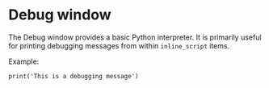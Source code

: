 # Debug window

The Debug window provides a basic Python interpreter. It is primarily useful for printing debugging messages from within `inline_script` items.

Example:

	print('This is a debugging message')

